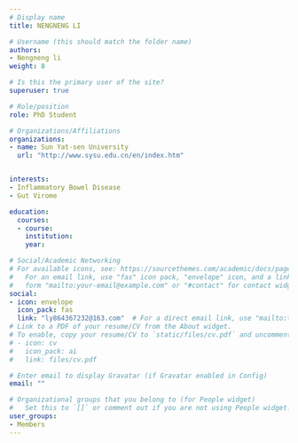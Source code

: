 ```yaml
---
# Display name
title: NENGNENG LI

# Username (this should match the folder name)
authors:
- Nengneng li
weight: 8

# Is this the primary user of the site?
superuser: true

# Role/position
role: PhD Student

# Organizations/Affiliations
organizations:
- name: Sun Yat-sen University
  url: "http://www.sysu.edu.cn/en/index.htm"


interests:
- Inflammatory Bowel Disease
- Gut Virome

education:
  courses:
  - course: 
    institution: 
    year: 

# Social/Academic Networking
# For available icons, see: https://sourcethemes.com/academic/docs/page-builder/#icons
#   For an email link, use "fas" icon pack, "envelope" icon, and a link in the
#   form "mailto:your-email@example.com" or "#contact" for contact widget.
social:
- icon: envelope
  icon_pack: fas
  link: "ly864367232@163.com"  # For a direct email link, use "mailto:test@example.org".
# Link to a PDF of your resume/CV from the About widget.
# To enable, copy your resume/CV to `static/files/cv.pdf` and uncomment the lines below.
# - icon: cv
#   icon_pack: ai
#   link: files/cv.pdf

# Enter email to display Gravatar (if Gravatar enabled in Config)
email: ""

# Organizational groups that you belong to (for People widget)
#   Set this to `[]` or comment out if you are not using People widget.
user_groups:
- Members
---
```

<br>
